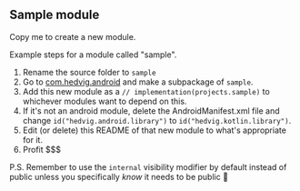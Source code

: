 ## Sample module

Copy me to create a new module.

Example steps for a module called "sample".

1. Rename the source folder to `sample`
2. Go to [com.hedvig.android](src/main/kotlin/com/hedvig/android) and make a subpackage of `sample`.
3. Add this new module as a `// implementation(projects.sample)` to whichever modules want to depend on this.
4. If it's not an android module, delete the AndroidManifest.xml file and change `id("hedvig.android.library")` to `id("hedvig.kotlin.library")`.
5. Edit (or delete) this README of that new module to what's appropriate for it.
6. Profit $$$

P.S. Remember to use the `internal` visibility modifier by default instead of public unless you specifically *know* it needs to be public 🙈
